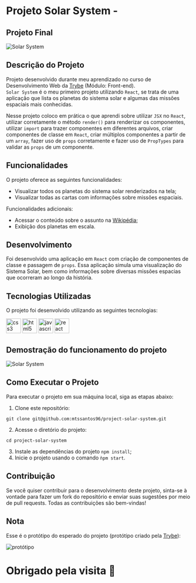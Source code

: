 # Projeto Solar System - 

## Projeto Final
![Solar System](./assets/project/solarSystem.png)

## Descrição do Projeto

Projeto desenvolvido durante meu aprendizado no curso de Desenvolvimento Web da [Trybe](https://www.betrybe.com/) (Módulo: Front-end). <br>
`Solar System` é o meu primeiro projeto utilizando `React`, se trata de uma aplicação que lista os planetas do sistema solar e algumas das missões espaciais mais conhecidas.

Nesse projeto coloco em prática o que aprendi sobre utilizar `JSX` no `React`, utilizar corretamente o método 
`render()` para renderizar os componentes, utilizar `import` para trazer componentes em diferentes arquivos, criar componentes de classe em `React`, criar múltiplos componentes a partir de um `array`, fazer uso de `props` corretamente e fazer uso de `PropTypes` para validar as `props` de um componente.

## Funcionalidades

O projeto oferece as seguintes funcionalidades:

- Visualizar todos os planetas do sistema solar renderizados na tela;
- Visualizar todas as cartas com informações sobre missões espaciais.

Funcionalidades adicionais:

- Acessar o conteúdo sobre o assunto na [Wikipédia](https://pt.wikipedia.org/);
- Exibição dos planetas em escala.

## Desenvolvimento

Foi desenvolvido uma aplicação em `React` com criação de componentes de classe e passagem de `props`. Essa aplicação simula uma visualização do Sistema Solar, bem como informações sobre diversas missões espacias que ocorreram ao longo da história.

## Tecnologias Utilizadas

O projeto foi desenvolvido utilizando as seguintes tecnologias:
<p>
  <img src="https://www.svgrepo.com/show/452185/css-3.svg" alt="css3 logo" width="40" height="40"/>
  <img src="https://www.svgrepo.com/show/452228/html-5.svg" alt="html5 logo" width="40" height="40" margin=10px/>
  <img src="https://www.svgrepo.com/show/349419/javascript.svg" alt="javascript logo" width="40" height="40" margin=10px/>
  <img src="https://www.svgrepo.com/show/452092/react.svg" alt="react logo" width="40" height="40" margin=10px/>
</p>

## Demostração do funcionamento do projeto
![Solar System](./assets//project/solarSystem.gif)

## Como Executar o Projeto

Para executar o projeto em sua máquina local, siga as etapas abaixo:

1. Clone este repositório:
```
git clone git@github.com:mtssantos96/project-solar-system.git
```
2. Acesse o diretório do projeto:
```
cd project-solar-system
```
3. Instale as dependências do projeto `npm install`;
4. Inicie o projeto usando o comando `ǹpm start`.

## Contribuição

Se você quiser contribuir para o desenvolvimento deste projeto, sinta-se à vontade para fazer um fork do repositório e enviar suas sugestões por meio de pull requests. Todas as contribuições são bem-vindas!

## Nota

Esse é o protótipo do esperado do projeto (protótipo criado pela [Trybe](https://www.betrybe.com/)):

![protótipo](./assets//projectImages/prototipo.png)

# Obrigado pela visita :blue_heart:
